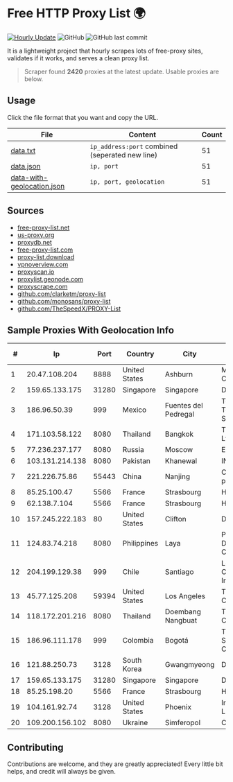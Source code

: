 
# Free HTTP Proxy List 🌍

[![Hourly Update](https://github.com/mertguvencli/http-proxy-list/actions/workflows/main.yml/badge.svg?branch=main)](https://github.com/mertguvencli/http-proxy-list/actions/workflows/main.yml)
![GitHub](https://img.shields.io/github/license/mertguvencli/http-proxy-list)
![GitHub last commit](https://img.shields.io/github/last-commit/mertguvencli/http-proxy-list)

It is a lightweight project that hourly scrapes lots of free-proxy sites, validates if it works, and serves a clean proxy list.


> Scraper found **2420** proxies at the latest update. Usable proxies are below.

## Usage

Click the file format that you want and copy the URL.


|File|Content|Count|
|----|-------|-----|
|[data.txt](https://raw.githubusercontent.com/mertguvencli/http-proxy-list/main/proxy-list/data.txt)|`ip_address:port` combined (seperated new line)|51|
|[data.json](https://raw.githubusercontent.com/mertguvencli/http-proxy-list/main/proxy-list/data.json)|`ip, port`|51|
|[data-with-geolocation.json](https://raw.githubusercontent.com/mertguvencli/http-proxy-list/main/proxy-list/data-with-geolocation.json)|`ip, port, geolocation`|51|

## Sources

* [free-proxy-list.net](https://free-proxy-list.net)
* [us-proxy.org](https://www.us-proxy.org)
* [proxydb.net](http://proxydb.net)
* [free-proxy-list.com](https://free-proxy-list.com/?page=&port=&type%5B%5D=http&type%5B%5D=https&up_time=0&search=Search)
* [proxy-list.download](https://www.proxy-list.download/HTTP)
* [vpnoverview.com](https://vpnoverview.com/privacy/anonymous-browsing/free-proxy-servers)
* [proxyscan.io](https://www.proxyscan.io)
* [proxylist.geonode.com](https://proxylist.geonode.com/api/proxy-list?limit=300&page=1&sort_by=lastChecked&sort_type=desc&protocols=http,https)
* [proxyscrape.com](https://api.proxyscrape.com/v2/?request=displayproxies&protocol=http&timeout=10000&country=all&ssl=all&anonymity=all)
* [github.com/clarketm/proxy-list](https://raw.githubusercontent.com/clarketm/proxy-list/master/proxy-list-raw.txt)
* [github.com/monosans/proxy-list](https://raw.githubusercontent.com/monosans/proxy-list/main/proxies/http.txt)
* [github.com/TheSpeedX/PROXY-List](https://raw.githubusercontent.com/TheSpeedX/PROXY-List/master/http.txt)


## Sample Proxies With Geolocation Info

|#|Ip|Port|Country|City|Internet Service Provider|
|-|--|----|-------|----|-------------------------|
|1|20.47.108.204|8888|United States|Ashburn|Microsoft Corporation|
|2|159.65.133.175|31280|Singapore|Singapore|DigitalOcean, LLC|
|3|186.96.50.39|999|Mexico|Fuentes del Pedregal|Total Play Telecomunicaciones SA De CV|
|4|171.103.58.122|8080|Thailand|Bangkok|True Internet Co., Ltd.|
|5|77.236.237.177|8080|Russia|Moscow|Enforta-MSK|
|6|103.131.214.138|8080|Pakistan|Khanewal|INSTACOM Pvt. LTD|
|7|221.226.75.86|55443|China|Nanjing|CHINANET jiangsu province network|
|8|85.25.100.47|5566|France|Strasbourg|Host Europe GmbH|
|9|62.138.7.104|5566|France|Strasbourg|Host Europe Group|
|10|157.245.222.183|80|United States|Clifton|DigitalOcean, LLC|
|11|124.83.74.218|8080|Philippines|Laya|Philippine Long Distance Telephone Co.|
|12|204.199.129.38|999|Chile|Santiago|Level 3 Communications, Inc.|
|13|45.77.125.208|59394|United States|Los Angeles|The Constant Company|
|14|118.172.201.216|8080|Thailand|Doembang Nangbuat|TOT Public Company Limited|
|15|186.96.111.178|999|Colombia|Bogotá|TV AZTECA SUCURSAL COLOMBIA|
|16|121.88.250.73|3128|South Korea|Gwangmyeong|DLIVE|
|17|159.65.133.175|31280|Singapore|Singapore|DigitalOcean, LLC|
|18|85.25.198.20|5566|France|Strasbourg|Host Europe GmbH|
|19|104.161.92.74|3128|United States|Phoenix|Input Output Flood LLC|
|20|109.200.156.102|8080|Ukraine|Simferopol|CRELCOM|



## Contributing

Contributions are welcome, and they are greatly appreciated! Every
little bit helps, and credit will always be given.

